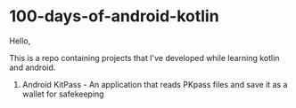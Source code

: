 # 100-days-of-android-kotlin

Hello,

This is a repo containing projects that I've developed while learning kotlin and android.

1. Android KitPass - An application that reads PKpass files and save it as a wallet for safekeeping